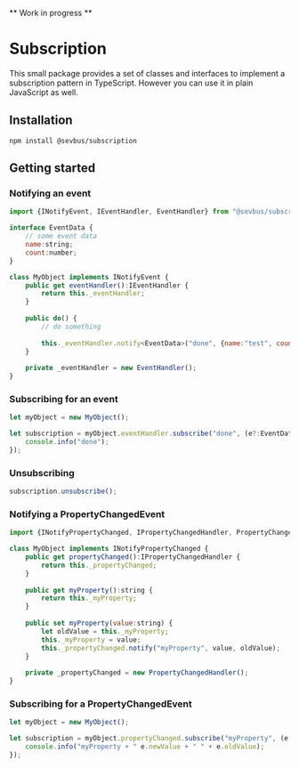 ** Work in progress **

# Subscription
This small package provides a set of classes and interfaces to implement a subscription pattern in TypeScript. However you can use it in plain JavaScript as well.

## Installation 
```
npm install @sevbus/subscription
```

## Getting started

### Notifying an event

```javascript
import {INotifyEvent, IEventHandler, EventHandler} from "@sevbus/subscription";

interface EventData {
    // some event data
    name:string;
    count:number;
}

class MyObject implements INotifyEvent {
    public get eventHandler():IEventHandler {
        return this._eventHandler;
    }
       
    public do() {
        // do something
                        
        this._eventHandler.notify<EventData>("done", {name:"test", count:1});
    }
    
    private _eventHandler = new EventHandler();
}
```

### Subscribing for an event
```javascript
let myObject = new MyObject();

let subscription = myObject.eventHandler.subscribe("done", (e?:EventData) => {
    console.info("done");    
});

```

### Unsubscribing 
```javascript
subscription.unsubscribe();
```

### Notifying a PropertyChangedEvent

```javascript
import {INotifyPropertyChanged, IPropertyChangedHandler, PropertyChangedHandler} from "@sevbus/subscription";

class MyObject implements INotifyPropertyChanged {
    public get propertyChanged():IPropertyChangedHandler {
        return this._propertyChanged;
    }
    
    public get myProperty():string {
        return this._myProperty;
    }
    
    public set myProperty(value:string) {
        let oldValue = this._myProperty;
        this._myProperty = value;
        this._propertyChanged.notify("myProperty", value, oldValue);
    }
    
    private _propertyChanged = new PropertyChangedHandler();
}
```

### Subscribing for a PropertyChangedEvent
```javascript
let myObject = new MyObject();

let subscription = myObject.propertyChanged.subscribe("myProperty", (e:PropertyChangedEvent<string>) => {
    console.info("myProperty + " e.newValue + " " + e.oldValue);    
});

```







